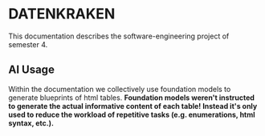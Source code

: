 # DATENKRAKEN
This documentation describes the software-engineering project of semester 4.

## AI Usage
Within the documentation we collectively use foundation models to generate blueprints of html tables. <b>Foundation models weren't instructed to generate the actual informative content of each table! Instead it's only used to reduce the workload of repetitive tasks (e.g. enumerations, html syntax, etc.).</b>
